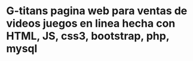 # G-titans pagina web para ventas de videos juegos en linea hecha con HTML, JS, css3, bootstrap, php, mysql

